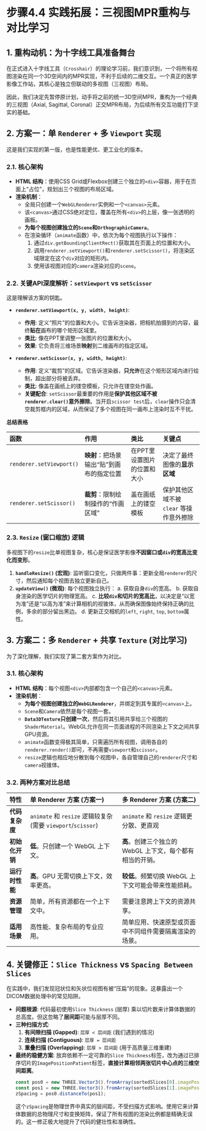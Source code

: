 # 步骤4.4 实践拓展：三视图MPR重构与对比学习

## 1. 重构动机：为十字线工具准备舞台

在正式进入十字线工具（`Crosshair`）的理论学习前，我们意识到，一个将所有视图渲染在同一个3D空间内的MPR实现，不利于后续的二维交互。一个真正的医学影像工作站，其核心是独立但联动的多视图（三视图）布局。

因此，我们决定先暂停原计划，动手将之前的统一3D空间MPR，重构为一个经典的三视图（Axial, Sagittal, Coronal）正交MPR布局，为后续所有交互功能打下坚实的基础。

## 2. 方案一：单 `Renderer` + 多 `Viewport` 实现

这是我们实现的第一版，也是性能更优、更工业化的版本。

### 2.1. 核心架构

- **HTML 结构**：使用CSS Grid或Flexbox创建三个独立的`<div>`容器，用于在页面上“占位”，规划出三个视图的布局区域。
- **渲染机制**：
  - 全局只创建一个`WebGLRenderer`实例和一个`<canvas>`元素。
  - 该`<canvas>`通过CSS绝对定位，覆盖在所有`<div>`的上层，像一张透明的画板。
  - **为每个视图创建独立的`Scene`和`OrthographicCamera`**。
  - 在渲染循环（`animate`函数）中，依次为每个视图执行以下操作：
    1.  通过`div.getBoundingClientRect()`获取其在页面上的位置和大小。
    2.  调用`renderer.setViewport()`和`renderer.setScissor()`，将渲染区域限定在这个`div`对应的矩形内。
    3.  使用该视图对应的`camera`渲染对应的`scene`。

### 2.2. 关键API深度解析：`setViewport` vs `setScissor`

这是理解该方案的钥匙。

- **`renderer.setViewport(x, y, width, height)`**:

  - **作用**: 定义“照片”的位置和大小。它告诉渲染器，把相机拍摄到的内容，最终**贴在**画布的哪个矩形区域里。
  - **类比**: 像在PPT里调整一张图片的位置和大小。
  - **效果**: 它负责将三维场景**映射**到二维画布的指定区域。

- **`renderer.setScissor(x, y, width, height)`**:
  - **作用**: 定义“裁剪”的区域。它告诉渲染器，**只允许**在这个矩形区域内进行绘制，超出部分将被丢弃。
  - **类比**: 像盖在画纸上的镂空模板，只允许在镂空处作画。
  - **关键配合**: `setScissor`最重要的作用是**保护其他区域不被`renderer.clear()`意外擦除**。当开启`scissor test`后，`clear`操作只会清空裁剪框内的区域，从而保证了多个视图在同一画布上渲染时互不干扰。

**总结表格**

| 函数                     | 作用                                     | 类比                        | 关键点                                  |
| :----------------------- | :--------------------------------------- | :-------------------------- | :-------------------------------------- |
| `renderer.setViewport()` | **映射**：把场景输出“贴”到画布的指定位置 | 在PPT里设置图片的位置和大小 | 决定了最终图像的**显示区域**            |
| `renderer.setScissor()`  | **裁剪**：限制绘制操作的“作画区域”       | 盖在画纸上的镂空模板        | 保护其他区域不被 `clear` 等操作意外擦除 |

### 2.3. `Resize` (窗口缩放) 逻辑

多视图下的`resize`比单视图复杂，核心是保证医学影像**不因窗口或`div`的宽高比变化而变形**。

1.  **`handleResize()` (宏观)**: 监听窗口变化，只做两件事：更新全局`renderer`的尺寸，然后通知每个视图去独立更新自己。
2.  **`updateView()` (微观)**: 每个视图独立执行：
    a. 获取自身`div`的宽高。
    b. 获取自身渲染的医学切片的物理宽高。
    c. **比较`div`和切片的宽高比**，以决定是“以宽为准”还是“以高为准”来计算相机的视锥体，从而确保图像始终保持正确的比例，多余的部分留出黑边。
    d. 更新正交相机的`left`, `right`, `top`, `bottom`属性。

## 3. 方案二：多 `Renderer` + 共享 `Texture` (对比学习)

为了深化理解，我们实现了第二套方案作为对比。

### 3.1. 核心架构

- **HTML 结构**：每个视图`<div>`内部都包含一个自己的`<canvas>`元素。
- **渲染机制**：
  - **为每个视图创建独立的`WebGLRenderer`**，并绑定到其专属的`<canvas>`上。
  - `Scene`和`Camera`依然是每个视图一套。
  - **`Data3DTexture`只创建一次**，然后将其引用共享给三个视图的`ShaderMaterial`。WebGL允许在同一页面进程的不同渲染上下文之间共享GPU资源。
  - `animate`函数变得极其简单，只需遍历所有视图，调用各自的`renderer.render()`即可，不再需要`viewport`和`scissor`。
  - `resize`逻辑也相应地分散到每个视图中，各自管理自己的`renderer`尺寸和`camera`视锥体。

### 3.2. 两种方案对比总结

| 特性           | 单 Renderer 方案 (方案一)                                    | 多 Renderer 方案 (方案二)                                 |
| :------------- | :----------------------------------------------------------- | :-------------------------------------------------------- |
| **代码复杂度** | `animate` 和 `resize` 逻辑较复杂 (需要 `viewport`/`scissor`) | `animate` 和 `resize` 逻辑更分散、更直观                  |
| **初始化开销** | **低**。只创建一个 WebGL 上下文。                            | **高**。创建三个独立的 WebGL 上下文，每个都有相当的开销。 |
| **运行时性能** | **高**。GPU 无需切换上下文，效率更高。                       | **较低**。频繁切换 WebGL 上下文可能会带来性能损耗。       |
| **资源管理**   | 简单，所有资源都在一个上下文中。                             | 需要注意跨上下文的资源共享。                              |
| **适用场景**   | 高性能、复杂布局的专业应用。                                 | 简单应用、快速原型或页面中不同组件需要隔离渲染的场景。    |

## 4. 关键修正：`Slice Thickness` vs `Spacing Between Slices`

在实践中，我们发现冠状位和矢状位视图有被“压扁”的现象。这暴露出一个DICOM数据处理中的常见陷阱。

- **问题根源**: 代码最初使用`Slice Thickness` (层厚) 乘以切片数来计算体数据的总高度。但这忽略了**层间距**可能与层厚不同。
- **三种扫描方式**:
  1.  **有间隙扫描 (Gapped)**: `层厚 < 层间距` (我们遇到的情况)
  2.  **连续扫描 (Contiguous)**: `层厚 = 层间距`
  3.  **重叠扫描 (Overlapping)**: `层厚 > 层间距` (用于高质量三维重建)
- **最终的稳健方案**: 放弃依赖不一定可靠的`Slice Thickness`标签，改为通过已排序切片的`ImagePositionPatient`标签，**直接计算相邻两张切片中心点的三维空间距离**。
  ```typescript
  const pos0 = new THREE.Vector3().fromArray(sortedSlices[0].imagePosition);
  const pos1 = new THREE.Vector3().fromArray(sortedSlices[1].imagePosition);
  zSpacing = pos0.distanceTo(pos1);
  ```
  这个`zSpacing`是物理世界中真实的层间距，不受扫描方式影响。使用它来计算体数据的总物理尺寸和变换矩阵，保证了所有视图的渲染比例都是精确无误的。这一修正极大地提升了代码的健壮性和准确性。
